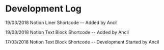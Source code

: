 # Development Log

19/03/2018 Notion Liner Shortcode -- Added by Ancil

19/03/2018 Notion Text Block Shortcode -- Added by Ancil

17/03/2018 Notion Text Block Shortcode -- Development Started by Ancil
